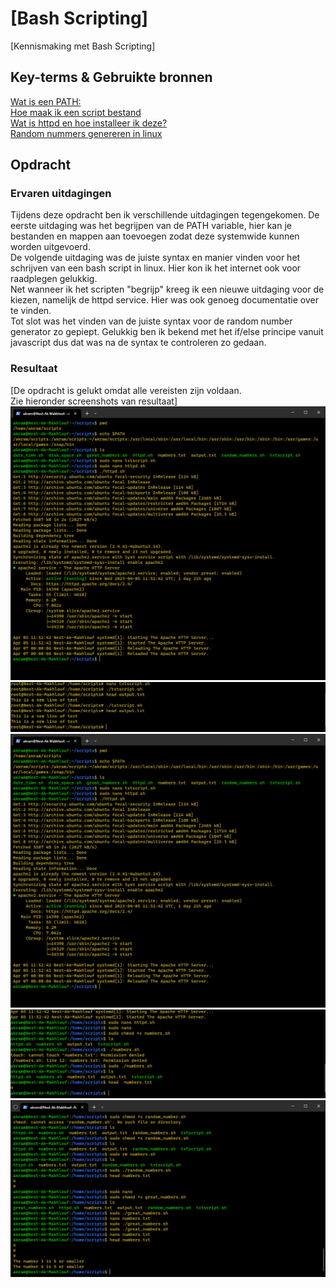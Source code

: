 # [Bash Scripting]
[Kennismaking met Bash Scripting]

## Key-terms & Gebruikte bronnen

[Wat is een PATH:](https://linuxize.com/post/how-to-add-directory-to-path-in-linux/)  
[Hoe maak ik een script bestand](https://www.javatpoint.com/steps-to-write-and-execute-a-shell-script)  
[Wat is httpd en hoe installeer ik deze?](https://www.digitalocean.com/community/tutorials/how-to-install-the-apache-web-server-on-debian-11)  
[Random nummers genereren in linux](https://linuxhint.com/generate-random-number-bash/)


## Opdracht


### Ervaren uitdagingen
Tijdens deze opdracht ben ik verschillende uitdagingen tegengekomen. De eerste uitdaging was het begrijpen van de PATH variable, hier kan je bestanden en mappen aan toevoegen zodat deze systemwide kunnen worden uitgevoerd.  
De volgende uitdaging was de juiste syntax en manier vinden voor het schrijven van een bash script in linux. Hier kon ik het internet ook voor raadplegen gelukkig.  
Net wanneer ik het scripten "begrijp" kreeg ik een nieuwe uitdaging voor de kiezen, namelijk de httpd service. Hier was ook genoeg documentatie over te vinden.  
Tot slot was het vinden van de juiste syntax voor de random number generator zo gepiept. Gelukkig ben ik bekend met het if/else principe vanuit javascript dus dat was na de syntax te controleren zo gedaan.

### Resultaat
[De opdracht is gelukt omdat alle vereisten zijn voldaan.   
Zie hieronder screenshots van resultaat]
![Page1](/00_includes/Week-1-img/Script1.png)
![append text](/00_includes/Week-1-img/BashSappend.png)
![httpd](/00_includes/Week-1-img/Script1.png)
![random numbers](/00_includes/Week-1-img/BashSnumbers.png)
![greater numbers](/00_includes/Week-1-img/BashSgreatnumbers.png)